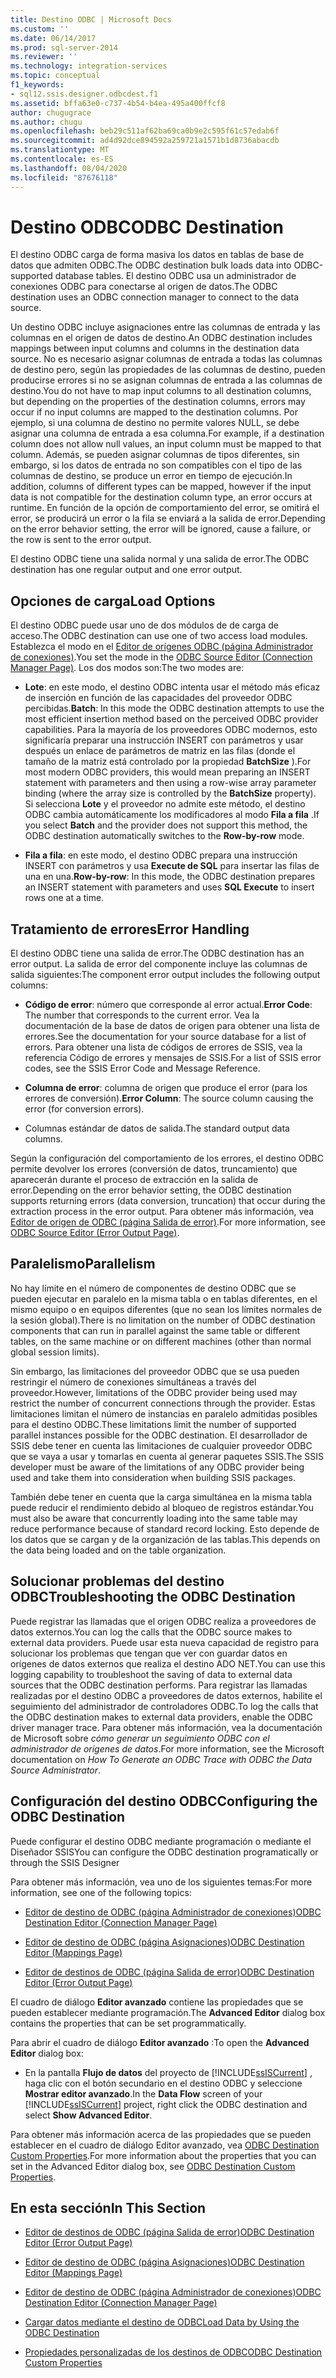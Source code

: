 ```yaml
---
title: Destino ODBC | Microsoft Docs
ms.custom: ''
ms.date: 06/14/2017
ms.prod: sql-server-2014
ms.reviewer: ''
ms.technology: integration-services
ms.topic: conceptual
f1_keywords:
- sql12.ssis.designer.odbcdest.f1
ms.assetid: bffa63e0-c737-4b54-b4ea-495a400ffcf8
author: chugugrace
ms.author: chugu
ms.openlocfilehash: beb29c511af62ba69ca0b9e2c595f61c57edab6f
ms.sourcegitcommit: ad4d92dce894592a259721a1571b1d8736abacdb
ms.translationtype: MT
ms.contentlocale: es-ES
ms.lasthandoff: 08/04/2020
ms.locfileid: "87676118"
---
```

# <a name="odbc-destination"></a><span data-ttu-id="f8c9a-102">Destino ODBC</span><span class="sxs-lookup"><span data-stu-id="f8c9a-102">ODBC Destination</span></span>
  <span data-ttu-id="f8c9a-103">El destino ODBC carga de forma masiva los datos en tablas de base de datos que admiten ODBC.</span><span class="sxs-lookup"><span data-stu-id="f8c9a-103">The ODBC destination bulk loads data into ODBC-supported database tables.</span></span> <span data-ttu-id="f8c9a-104">El destino ODBC usa un administrador de conexiones ODBC para conectarse al origen de datos.</span><span class="sxs-lookup"><span data-stu-id="f8c9a-104">The ODBC destination uses an ODBC connection manager to connect to the data source.</span></span>  
  
 <span data-ttu-id="f8c9a-105">Un destino ODBC incluye asignaciones entre las columnas de entrada y las columnas en el origen de datos de destino.</span><span class="sxs-lookup"><span data-stu-id="f8c9a-105">An ODBC destination includes mappings between input columns and columns in the destination data source.</span></span> <span data-ttu-id="f8c9a-106">No es necesario asignar columnas de entrada a todas las columnas de destino pero, según las propiedades de las columnas de destino, pueden producirse errores si no se asignan columnas de entrada a las columnas de destino.</span><span class="sxs-lookup"><span data-stu-id="f8c9a-106">You do not have to map input columns to all destination columns, but depending on the properties of the destination columns, errors may occur if no input columns are mapped to the destination columns.</span></span> <span data-ttu-id="f8c9a-107">Por ejemplo, si una columna de destino no permite valores NULL, se debe asignar una columna de entrada a esa columna.</span><span class="sxs-lookup"><span data-stu-id="f8c9a-107">For example, if a destination column does not allow null values, an input column must be mapped to that column.</span></span> <span data-ttu-id="f8c9a-108">Además, se pueden asignar columnas de tipos diferentes, sin embargo, si los datos de entrada no son compatibles con el tipo de las columnas de destino, se produce un error en tiempo de ejecución.</span><span class="sxs-lookup"><span data-stu-id="f8c9a-108">In addition, columns of different types can be mapped, however if the input data is not compatible for the destination column type, an error occurs at runtime.</span></span> <span data-ttu-id="f8c9a-109">En función de la opción de comportamiento del error, se omitirá el error, se producirá un error o la fila se enviará a la salida de error.</span><span class="sxs-lookup"><span data-stu-id="f8c9a-109">Depending on the error behavior setting, the error will be ignored, cause a failure, or the row is sent to the error output.</span></span>  
  
 <span data-ttu-id="f8c9a-110">El destino ODBC tiene una salida normal y una salida de error.</span><span class="sxs-lookup"><span data-stu-id="f8c9a-110">The ODBC destination has one regular output and one error output.</span></span>  
  
##  <a name="load-options"></a><a name="BKMK_odbcdestination_loadoptions"></a> <span data-ttu-id="f8c9a-111">Opciones de carga</span><span class="sxs-lookup"><span data-stu-id="f8c9a-111">Load Options</span></span>  
 <span data-ttu-id="f8c9a-112">El destino ODBC puede usar uno de dos módulos de de carga de acceso.</span><span class="sxs-lookup"><span data-stu-id="f8c9a-112">The ODBC destination can use one of two access load modules.</span></span> <span data-ttu-id="f8c9a-113">Establezca el modo en el [Editor de orígenes ODBC &#40;página Administrador de conexiones&#41;](../odbc-source-editor-connection-manager-page.md).</span><span class="sxs-lookup"><span data-stu-id="f8c9a-113">You set the mode in the [ODBC Source Editor &#40;Connection Manager Page&#41;](../odbc-source-editor-connection-manager-page.md).</span></span> <span data-ttu-id="f8c9a-114">Los dos modos son:</span><span class="sxs-lookup"><span data-stu-id="f8c9a-114">The two modes are:</span></span>  
  
-   <span data-ttu-id="f8c9a-115">**Lote**: en este modo, el destino ODBC intenta usar el método más eficaz de inserción en función de las capacidades del proveedor ODBC percibidas.</span><span class="sxs-lookup"><span data-stu-id="f8c9a-115">**Batch**: In this mode the ODBC destination attempts to use the most efficient insertion method based on the perceived ODBC provider capabilities.</span></span> <span data-ttu-id="f8c9a-116">Para la mayoría de los proveedores ODBC modernos, esto significaría preparar una instrucción INSERT con parámetros y usar después un enlace de parámetros de matriz en las filas (donde el tamaño de la matriz está controlado por la propiedad **BatchSize** ).</span><span class="sxs-lookup"><span data-stu-id="f8c9a-116">For most modern ODBC providers, this would mean preparing an INSERT statement with parameters and then using a row-wise array parameter binding (where the array size is controlled by the **BatchSize** property).</span></span> <span data-ttu-id="f8c9a-117">Si selecciona **Lote** y el proveedor no admite este método, el destino ODBC cambia automáticamente los modificadores al modo **Fila a fila** .</span><span class="sxs-lookup"><span data-stu-id="f8c9a-117">If you select **Batch** and the provider does not support this method, the ODBC destination automatically switches to the **Row-by-row** mode.</span></span>  
  
-   <span data-ttu-id="f8c9a-118">**Fila a fila**: en este modo, el destino ODBC prepara una instrucción INSERT con parámetros y usa **Execute de SQL** para insertar las filas de una en una.</span><span class="sxs-lookup"><span data-stu-id="f8c9a-118">**Row-by-row**: In this mode, the ODBC destination prepares an INSERT statement with parameters and uses **SQL Execute** to insert rows one at a time.</span></span>  
  
## <a name="error-handling"></a><span data-ttu-id="f8c9a-119">Tratamiento de errores</span><span class="sxs-lookup"><span data-stu-id="f8c9a-119">Error Handling</span></span>  
 <span data-ttu-id="f8c9a-120">El destino ODBC tiene una salida de error.</span><span class="sxs-lookup"><span data-stu-id="f8c9a-120">The ODBC destination has an error output.</span></span> <span data-ttu-id="f8c9a-121">La salida de error del componente incluye las columnas de salida siguientes:</span><span class="sxs-lookup"><span data-stu-id="f8c9a-121">The component error output includes the following output columns:</span></span>  
  
-   <span data-ttu-id="f8c9a-122">**Código de error**: número que corresponde al error actual.</span><span class="sxs-lookup"><span data-stu-id="f8c9a-122">**Error Code**: The number that corresponds to the current error.</span></span> <span data-ttu-id="f8c9a-123">Vea la documentación de la base de datos de origen para obtener una lista de errores.</span><span class="sxs-lookup"><span data-stu-id="f8c9a-123">See the documentation for your source database for a list of errors.</span></span> <span data-ttu-id="f8c9a-124">Para obtener una lista de códigos de errores de SSIS, vea la referencia Código de errores y mensajes de SSIS.</span><span class="sxs-lookup"><span data-stu-id="f8c9a-124">For a list of SSIS error codes, see the SSIS Error Code and Message Reference.</span></span>  
  
-   <span data-ttu-id="f8c9a-125">**Columna de error**: columna de origen que produce el error (para los errores de conversión).</span><span class="sxs-lookup"><span data-stu-id="f8c9a-125">**Error Column**: The source column causing the error (for conversion errors).</span></span>  
  
-   <span data-ttu-id="f8c9a-126">Columnas estándar de datos de salida.</span><span class="sxs-lookup"><span data-stu-id="f8c9a-126">The standard output data columns.</span></span>  
  
 <span data-ttu-id="f8c9a-127">Según la configuración del comportamiento de los errores, el destino ODBC permite devolver los errores (conversión de datos, truncamiento) que aparecerán durante el proceso de extracción en la salida de error.</span><span class="sxs-lookup"><span data-stu-id="f8c9a-127">Depending on the error behavior setting, the ODBC destination supports returning errors (data conversion, truncation) that occur during the extraction process in the error output.</span></span> <span data-ttu-id="f8c9a-128">Para obtener más información, vea [Editor de origen de ODBC &#40;página Salida de error&#41;](../odbc-source-editor-error-output-page.md).</span><span class="sxs-lookup"><span data-stu-id="f8c9a-128">For more information, see [ODBC Source Editor &#40;Error Output Page&#41;](../odbc-source-editor-error-output-page.md).</span></span>  
  
## <a name="parallelism"></a><span data-ttu-id="f8c9a-129">Paralelismo</span><span class="sxs-lookup"><span data-stu-id="f8c9a-129">Parallelism</span></span>  
 <span data-ttu-id="f8c9a-130">No hay límite en el número de componentes de destino ODBC que se pueden ejecutar en paralelo en la misma tabla o en tablas diferentes, en el mismo equipo o en equipos diferentes (que no sean los límites normales de la sesión global).</span><span class="sxs-lookup"><span data-stu-id="f8c9a-130">There is no limitation on the number of ODBC destination components that can run in parallel against the same table or different tables, on the same machine or on different machines (other than normal global session limits).</span></span>  
  
 <span data-ttu-id="f8c9a-131">Sin embargo, las limitaciones del proveedor ODBC que se usa pueden restringir el número de conexiones simultáneas a través del proveedor.</span><span class="sxs-lookup"><span data-stu-id="f8c9a-131">However, limitations of the ODBC provider being used may restrict the number of concurrent connections through the provider.</span></span> <span data-ttu-id="f8c9a-132">Estas limitaciones limitan el número de instancias en paralelo admitidas posibles para el destino ODBC.</span><span class="sxs-lookup"><span data-stu-id="f8c9a-132">These limitations limit the number of supported parallel instances possible for the ODBC destination.</span></span> <span data-ttu-id="f8c9a-133">El desarrollador de SSIS debe tener en cuenta las limitaciones de cualquier proveedor ODBC que se vaya a usar y tomarlas en cuenta al generar paquetes SSIS.</span><span class="sxs-lookup"><span data-stu-id="f8c9a-133">The SSIS developer must be aware of the limitations of any ODBC provider being used and take them into consideration when building SSIS packages.</span></span>  
  
 <span data-ttu-id="f8c9a-134">También debe tener en cuenta que la carga simultánea en la misma tabla puede reducir el rendimiento debido al bloqueo de registros estándar.</span><span class="sxs-lookup"><span data-stu-id="f8c9a-134">You must also be aware that concurrently loading into the same table may reduce performance because of standard record locking.</span></span> <span data-ttu-id="f8c9a-135">Esto depende de los datos que se cargan y de la organización de las tablas.</span><span class="sxs-lookup"><span data-stu-id="f8c9a-135">This depends on the data being loaded and on the table organization.</span></span>  
  
## <a name="troubleshooting-the-odbc-destination"></a><span data-ttu-id="f8c9a-136">Solucionar problemas del destino ODBC</span><span class="sxs-lookup"><span data-stu-id="f8c9a-136">Troubleshooting the ODBC Destination</span></span>  
 <span data-ttu-id="f8c9a-137">Puede registrar las llamadas que el origen ODBC realiza a proveedores de datos externos.</span><span class="sxs-lookup"><span data-stu-id="f8c9a-137">You can log the calls that the ODBC source makes to external data providers.</span></span> <span data-ttu-id="f8c9a-138">Puede usar esta nueva capacidad de registro para solucionar los problemas que tengan que ver con guardar datos en orígenes de datos externos que realiza el destino ADO NET.</span><span class="sxs-lookup"><span data-stu-id="f8c9a-138">You can use this logging capability to troubleshoot the saving of data to external data sources that the ODBC destination performs.</span></span> <span data-ttu-id="f8c9a-139">Para registrar las llamadas realizadas por el destino ODBC a proveedores de datos externos, habilite el seguimiento del administrador de controladores ODBC.</span><span class="sxs-lookup"><span data-stu-id="f8c9a-139">To log the calls that the ODBC destination makes to external data providers, enable the ODBC driver manager trace.</span></span> <span data-ttu-id="f8c9a-140">Para obtener más información, vea la documentación de Microsoft sobre *cómo generar un seguimiento ODBC con el administrador de orígenes de datos*.</span><span class="sxs-lookup"><span data-stu-id="f8c9a-140">For more information, see the Microsoft documentation on *How To Generate an ODBC Trace with ODBC the Data Source Administrator*.</span></span>  
  
## <a name="configuring-the-odbc-destination"></a><span data-ttu-id="f8c9a-141">Configuración del destino ODBC</span><span class="sxs-lookup"><span data-stu-id="f8c9a-141">Configuring the ODBC Destination</span></span>  
 <span data-ttu-id="f8c9a-142">Puede configurar el destino ODBC mediante programación o mediante el Diseñador SSIS</span><span class="sxs-lookup"><span data-stu-id="f8c9a-142">You can configure the ODBC destination programatically or through the SSIS Designer</span></span>  
  
 <span data-ttu-id="f8c9a-143">Para obtener más información, vea uno de los siguientes temas:</span><span class="sxs-lookup"><span data-stu-id="f8c9a-143">For more information, see one of the following topics:</span></span>  
  
-   [<span data-ttu-id="f8c9a-144">Editor de destino de ODBC &#40;página Administrador de conexiones&#41;</span><span class="sxs-lookup"><span data-stu-id="f8c9a-144">ODBC Destination Editor &#40;Connection Manager Page&#41;</span></span>](../odbc-destination-editor-connection-manager-page.md)  
  
-   [<span data-ttu-id="f8c9a-145">Editor de destino de ODBC &#40;página Asignaciones&#41;</span><span class="sxs-lookup"><span data-stu-id="f8c9a-145">ODBC Destination Editor &#40;Mappings Page&#41;</span></span>](../odbc-destination-editor-mappings-page.md)  
  
-   [<span data-ttu-id="f8c9a-146">Editor de destinos de ODBC &#40;página Salida de error&#41;</span><span class="sxs-lookup"><span data-stu-id="f8c9a-146">ODBC Destination Editor &#40;Error Output Page&#41;</span></span>](../odbc-destination-editor-error-output-page.md)  
  
 <span data-ttu-id="f8c9a-147">El cuadro de diálogo **Editor avanzado** contiene las propiedades que se pueden establecer mediante programación.</span><span class="sxs-lookup"><span data-stu-id="f8c9a-147">The **Advanced Editor** dialog box contains the properties that can be set programmatically.</span></span>  
  
 <span data-ttu-id="f8c9a-148">Para abrir el cuadro de diálogo **Editor avanzado** :</span><span class="sxs-lookup"><span data-stu-id="f8c9a-148">To open the **Advanced Editor** dialog box:</span></span>  
  
-   <span data-ttu-id="f8c9a-149">En la pantalla **Flujo de datos** del proyecto de [!INCLUDE[ssISCurrent](../../includes/ssiscurrent-md.md)] , haga clic con el botón secundario en el destino ODBC y seleccione **Mostrar editor avanzado**.</span><span class="sxs-lookup"><span data-stu-id="f8c9a-149">In the **Data Flow** screen of your [!INCLUDE[ssISCurrent](../../includes/ssiscurrent-md.md)] project, right click the ODBC destination and select **Show Advanced Editor**.</span></span>  
  
 <span data-ttu-id="f8c9a-150">Para obtener más información acerca de las propiedades que se pueden establecer en el cuadro de diálogo Editor avanzado, vea [ODBC Destination Custom Properties](odbc-destination-custom-properties.md).</span><span class="sxs-lookup"><span data-stu-id="f8c9a-150">For more information about the properties that you can set in the Advanced Editor dialog box, see [ODBC Destination Custom Properties](odbc-destination-custom-properties.md).</span></span>  
  
## <a name="in-this-section"></a><span data-ttu-id="f8c9a-151">En esta sección</span><span class="sxs-lookup"><span data-stu-id="f8c9a-151">In This Section</span></span>  
  
-   [<span data-ttu-id="f8c9a-152">Editor de destinos de ODBC &#40;página Salida de error&#41;</span><span class="sxs-lookup"><span data-stu-id="f8c9a-152">ODBC Destination Editor &#40;Error Output Page&#41;</span></span>](../odbc-destination-editor-error-output-page.md)  
  
-   [<span data-ttu-id="f8c9a-153">Editor de destino de ODBC &#40;página Asignaciones&#41;</span><span class="sxs-lookup"><span data-stu-id="f8c9a-153">ODBC Destination Editor &#40;Mappings Page&#41;</span></span>](../odbc-destination-editor-mappings-page.md)  
  
-   [<span data-ttu-id="f8c9a-154">Editor de destino de ODBC &#40;página Administrador de conexiones&#41;</span><span class="sxs-lookup"><span data-stu-id="f8c9a-154">ODBC Destination Editor &#40;Connection Manager Page&#41;</span></span>](../odbc-destination-editor-connection-manager-page.md)  
  
-   [<span data-ttu-id="f8c9a-155">Cargar datos mediante el destino de ODBC</span><span class="sxs-lookup"><span data-stu-id="f8c9a-155">Load Data by Using the ODBC Destination</span></span>](odbc-destination.md)  
  
-   [<span data-ttu-id="f8c9a-156">Propiedades personalizadas de los destinos de ODBC</span><span class="sxs-lookup"><span data-stu-id="f8c9a-156">ODBC Destination Custom Properties</span></span>](odbc-destination-custom-properties.md)  
  
  

